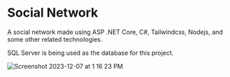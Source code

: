 # Social Network
A social network made using ASP .NET Core, C#, Tailwindcss, Nodejs, and some other related technologies.

SQL Server is being used as the database for this project.

![Screenshot 2023-12-07 at 1 16 23 PM](https://github.com/l9dson-wq/Social_Network/assets/69158247/2fafcdc0-4712-4b91-ace4-db47597f9e5d)
